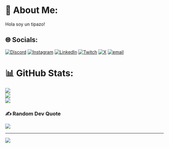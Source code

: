 # 💫 About Me:
Hola soy un tipazo!


## 🌐 Socials:
[![Discord](https://img.shields.io/badge/Discord-%237289DA.svg?logo=discord&logoColor=white)](https://discord.gg/https://discord.gg/tH7CM7Gd7N) [![Instagram](https://img.shields.io/badge/Instagram-%23E4405F.svg?logo=Instagram&logoColor=white)](https://instagram.com/ignacio_skm) [![LinkedIn](https://img.shields.io/badge/LinkedIn-%230077B5.svg?logo=linkedin&logoColor=white)](https://linkedin.com/in/https://www.linkedin.com/in/ignacio-manuel-mellado-aravena-36476b183/) [![Twitch](https://img.shields.io/badge/Twitch-%239146FF.svg?logo=Twitch&logoColor=white)](https://twitch.tv/SKKK9) [![X](https://img.shields.io/badge/X-black.svg?logo=X&logoColor=white)](https://x.com/SKfps_) [![email](https://img.shields.io/badge/Email-D14836?logo=gmail&logoColor=white)](mailto:ignacio.mellado.aravena@gmail.com) 


# 📊 GitHub Stats:
![](https://github-readme-stats.vercel.app/api?username=Ignacioskm&theme=radical&hide_border=false&include_all_commits=false&count_private=false)<br/>
![](https://nirzak-streak-stats.vercel.app/?user=Ignacioskm&theme=radical&hide_border=false)<br/>
![](https://github-readme-stats.vercel.app/api/top-langs/?username=Ignacioskm&theme=radical&hide_border=false&include_all_commits=false&count_private=false&layout=compact)

### ✍️ Random Dev Quote
![](https://quotes-github-readme.vercel.app/api?type=horizontal&theme=radical)

---
[![](https://visitcount.itsvg.in/api?id=Ignacioskm&icon=0&color=0)](https://visitcount.itsvg.in)

<!-- Proudly created with GPRM ( https://gprm.itsvg.in ) -->
